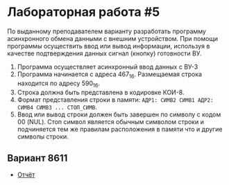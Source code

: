 # Лабораторная работа #5

По выданному преподавателем варианту разработать программу асинхронного обмена данными с внешним устройством. При помощи программы осуществить ввод или вывод информации, используя в качестве подтверждения данных сигнал (кнопку) готовности ВУ.


1. Программа осуществляет асинхронный ввод данных с ВУ-3
2. Программа начинается с адреса 467<sub>16</sub>. Размещаемая строка находится по адресу 590<sub>16</sub>.
3. Строка должна быть представлена в кодировке КОИ-8.
4. Формат представления строки в памяти: `АДР1: СИМВ2 СИМВ1 АДР2: СИМВ4 СИМВ3 ... СТОП_СИМВ`.
5. Ввод или вывод строки должен быть завершен по символу c кодом 00 (NUL). Стоп символ является обычным символом строки и подчиняется тем же правилам расположения в памяти что и другие символы строки.

## Вариант 8611

- [Отчёт](./docs/report.pdf)
